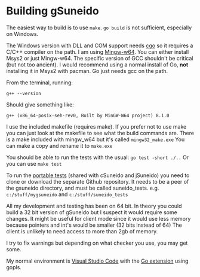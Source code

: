 Building gSuneido
================

The easiest way to build is to use `make`.
`go build` is not sufficient, especially on Windows.

The Windows version with DLL and COM support needs [cgo](https://golang.org/cmd/cgo/) so it requires a C/C++ compiler on the path. I am using [Mingw-w64](https://sourceforge.net/projects/mingw-w64/). You can either install Msys2 or just Mingw-w64. The specific version of GCC shouldn't be critical (but not too ancient). I would recommend using a normal install of Go, **not** installing it in Msys2 with pacman. Go just needs gcc on the path.

From the terminal, running:

    g++ --version

Should give something like:

    g++ (x86_64-posix-seh-rev0, Built by MinGW-W64 project) 8.1.0

I use the included makefile (requires make). If you prefer not to use make you can just look at the makefile to see what the build commands are. There is a make included with mingw_w64 but it's called `mingw32_make.exe` You can make a copy and rename it to `make.exe`

You should be able to run the tests with the usual: `go test -short ./..`
Or you can use `make test`

To run the [portable tests](https://github.com/apmckinlay/suneido_tests) (shared with cSuneido and jSuneido) you need to clone or download the separate Github repository. It needs to be a peer of the gsuneido directory, and must be called suneido_tests. e.g. `c:/stuff/mygsuneido` and `c:/stuff/suneido_tests`

All my development and testing has been on 64 bit. In theory you could build a 32 bit version of gSuneido but I suspect it would require some changes. It might be useful for client mode since it would use less memory because pointers and int's would be smaller (32 bits instead of 64) The client is unlikely to need access to more than 2gb of memory.

I try to fix warnings but depending on what checker you use, you may get some.

My normal environment is [Visual Studio Code](https://code.visualstudio.com/) with the [Go extension](https://marketplace.visualstudio.com/items?itemName=ms-vscode.Go) using gopls.
